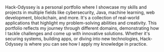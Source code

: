 Hack-Odyssey is a personal portfolio where I showcase my skills and projects in multiple fields like cybersecurity, Java, machine learning, web development, blockchain, and more. It's a collection of real-world applications that highlight my problem-solving abilities and creativity. This portfolio reflects my journey through different domains, demonstrating how I tackle challenges and come up with innovative solutions. Whether it's securing systems, building apps, or diving into new technologies, Hack-Odyssey is where you can see how I apply my knowledge in practice.
